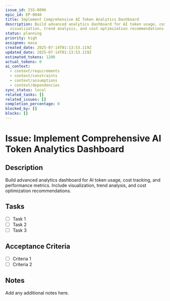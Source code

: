 ```yaml
---
issue_id: ISS-0096
epic_id: EP-0040
title: Implement Comprehensive AI Token Analytics Dashboard
description: Build advanced analytics dashboard for AI token usage, cost tracking, and performance metrics. Include
  visualization, trend analysis, and cost optimization recommendations.
status: planning
priority: high
assignee: masa
created_date: 2025-07-14T01:13:53.119Z
updated_date: 2025-07-14T01:13:53.119Z
estimated_tokens: 1200
actual_tokens: 0
ai_context:
  - context/requirements
  - context/constraints
  - context/assumptions
  - context/dependencies
sync_status: local
related_tasks: []
related_issues: []
completion_percentage: 0
blocked_by: []
blocks: []
---
```


# Issue: Implement Comprehensive AI Token Analytics Dashboard

## Description
Build advanced analytics dashboard for AI token usage, cost tracking, and performance metrics. Include visualization, trend analysis, and cost optimization recommendations.

## Tasks
- [ ] Task 1
- [ ] Task 2
- [ ] Task 3

## Acceptance Criteria
- [ ] Criteria 1
- [ ] Criteria 2

## Notes
Add any additional notes here.
